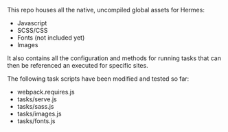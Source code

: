 This repo houses all the native, uncompiled global assets for Hermes:  
* Javascript
* SCSS/CSS
* Fonts (not included yet)
* Images

It also contains all the configuration and methods for running tasks that can then be referenced an executed for specific sites.

The following task scripts have been modified and tested so far:
* webpack.requires.js
* tasks/serve.js
* tasks/sass.js
* tasks/images.js
* tasks/fonts.js


